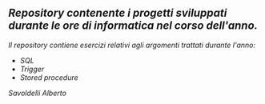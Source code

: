 ## _Repository contenente i progetti sviluppati durante le ore di informatica nel corso dell'anno._

_Il repository contiene esercizi relativi agli argomenti trattati durante l'anno:_

* _SQL_
* _Trigger_
* _Stored procedure_


_Savoldelli Alberto_

